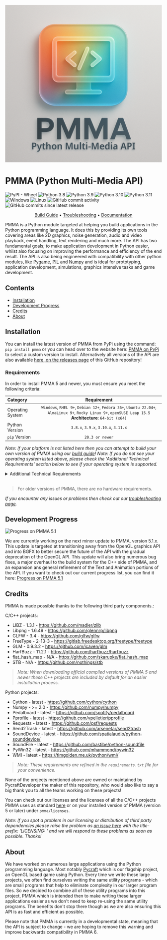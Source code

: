 <div align="center">

  ![PMMA logo](https://github.com/PycraftDeveloper/PMMA/blob/main/repository/SmallLogo.png)
</div>


# PMMA (Python Multi-Media API)

![PyPI - Wheel](https://img.shields.io/pypi/wheel/pmma) ![Python 3.8](https://img.shields.io/badge/python-3.8-blue) ![Python 3.9](https://img.shields.io/badge/python-3.9-blue) ![Python 3.10](https://img.shields.io/badge/python-3.10-blue) ![Python 3.11](https://img.shields.io/badge/python-3.11-blue) ![Windows](https://img.shields.io/badge/platform-Windows-blue?logo=windows) ![Linux](https://img.shields.io/badge/platform-Linux-yellow?logo=linux) ![GitHub commit activity](https://img.shields.io/github/commit-activity/y/PycraftDeveloper/pmma) ![GitHub commits since latest release](https://img.shields.io/github/commits-since/PycraftDeveloper/pmma/latest)

<p align="center">
    <a href="https://github.com/PycraftDeveloper/PMMA/blob/main/repository/BuildGuides/intro.md#pmma-build-guide">Build Guide</a> •
    <a href="https://github.com/PycraftDeveloper/PMMA/blob/main/repository/Troubleshooting/intro.md#pmma-troubleshooting">Troubleshooting</a> •
    <a href="https://pmma.readthedocs.io/en/latest/">Documentation</a>
</p>

PMMA is a Python module targeted at helping you build applications in the Python programming language. It does this by providing its own tools covering areas like 2D graphics, noise generation, audio and video playback, event handling, text rendering and much more. The API has two fundamental goals; to make application development in Python easier, whilst also focusing on improving the performance and efficiency of the end result. The API is also being engineered with compatibility with other python modules, like [Pygame](https://github.com/pygame/pygame), [PIL](https://github.com/python-pillow/Pillow) and [Numpy](https://github.com/numpy/numpy) and is ideal for prototyping, application development, simulations, graphics intensive tasks and game development.

## Contents

* [Installation](https://github.com/PycraftDeveloper/PMMA/blob/main/README.md#installation)
* [Development Progress](https://github.com/PycraftDeveloper/PMMA?tab=readme-ov-file#development-progress)
* [Credits](https://github.com/PycraftDeveloper/PMMA/blob/main/repository/Troubleshooting/into.md#pmma-credits)
* [About](https://github.com/PycraftDeveloper/PMMA/blob/main/repository/Troubleshooting/into.md#pmma-about)

## Installation

You can install the latest version of PMMA from PyPi using the command: `pip install pmma` or you can head over to the website here: [PMMA on PyPi](https://pypi.org/project/pmma/) to select a custom version to install. Alternatively all versions of the API are also available [here, on the releases page](https://github.com/PycraftDeveloper/PMMA/releases) of this GitHub repository!

### Requirements

In order to install PMMA 5 and newer, you must ensure you meet the following criteria:

| Category         |                                                                        Requirement                                                                         |
| :--------------- | :--------------------------------------------------------------------------------------------------------------------------------------------------------: |
| Operating System | `Windows`, `RHEL 9+`, `Debian 12+`, `Fedora 36+`, `Ubuntu 22.04+`, `AlmaLinux 9+`, `Rocky Linux 9+`, `openSUSE Leap 15.5` **Architecture**: `64-bit (x64)` |
| Python Version   |                                                            `3.8.x`, `3.9.x`, `3.10.x`, `3.11.x`                                                            |
| `pip` Version    |                                                                      `20.3 or newer`                                                                       |

_Note: If your platform is not listed here then you can attempt to build your own version of PMMA using our [build guide](https://github.com/PycraftDeveloper/PMMA/blob/main/repository/BuildGuides/intro.md)!_
_Note: If you do not see your operating system listed above, please check the 'Additional Technical Requirements' section below to see if your operating system is supported._

<details><summary>Additional Technical Requirements</summary>

_Please note, these requirements are only needed by users installing PMMA onto Linux machines and in most cases the operating systems listed above should be compatible._

* In order for PMMA to work as expected, you must be using either X-Lib, or Wayland. This means that Ubuntu 22.04 DESKTOP will not work, but Ubuntu 22.04 SERVER is unlikely to.
* Additionally, you will need `glibc 2.31` or newer, this can be checked on linux using the command `ldd --version` (root not required). The result should be on the first line as shown in the image below:

![Example output](https://github.com/user-attachments/assets/45c4e860-e044-4c3e-96ad-1a9c3258b200)
</details>
</br>

> For older versions of PMMA, there are no hardware requirements.

_If you encounter any issues or problems then check out our [troubleshooting page](https://github.com/PycraftDeveloper/PMMA/blob/main/repository/Troubleshooting/into.md#pmma-troubleshooting)._

## Development Progress

![Progress on PMMA 5.1](https://geps.dev/progress/35)

We are currently working on the next minor update to PMMA, version 5.1.x. This update is targeted at transitioning away from the OpenGL graphics API and into BGFX to better secure the future of the API with the gradual deprecation of the OpenGL API. This update will also bring numerous bug fixes, a major overhaul to the build system for the C++ side of PMMA, and an expansion ans general refinement of the Text and Animation portions of the API. If you want to check out our current progress list, you can find it here: [Progress on PMMA 5.1](https://github.com/PycraftDeveloper/PMMA/blob/main/repository/DevelopmentProgress.md#progress-on-pmma-5)

## Credits

PMMA is made possible thanks to the following third party components.:

C/C++ projects:
* LIBZ - 1.3.1 - https://github.com/madler/zlib
* Libpng - 1.6.49 - https://github.com/glennrp/libpng
* GLFW - 3.4 - https://github.com/glfw/glfw
* FreeType - 2-13-3 - https://gitlab.freedesktop.org/freetype/freetype
* GLM - 0.9.3.2 - https://github.com/icaven/glm
* HarfBuzz - 11.2.1 - https://github.com/harfbuzz/harfbuzz
* flat_hash_map - N/A - https://github.com/skarupke/flat_hash_map
* STB - N/A - https://github.com/nothings/stb

> _Note: When downloading official compiled versions of PMMA 5 and newer these C++ projects are included by default for an easier installation process._

Python projects:
* Cython - latest - https://github.com/cython/cython
* Numpy - >= 2.0 - https://github.com/numpy/numpy
* Pedalboard - latest - https://github.com/spotify/pedalboard
* Pprofile - latest - https://github.com/vpelletier/pprofile
* Requests - latest - https://github.com/psf/requests
* Send2Trash - latest - https://github.com/arsenetar/send2trash
* SoundDevice - latest - https://github.com/spatialaudio/python-sounddevice/
* SoundFile - latest - https://github.com/bastibe/python-soundfile
* PyWin32 - latest - https://github.com/mhammond/pywin32
* WMI - latest - https://timgolden.me.uk/python/wmi/

> _Note: These requirements are refined in the `requirements.txt` file for your convenience._

None of the projects mentioned above are owned or maintained by PycraftDeveloper the maker of this repository, who would also like to say a big thank you to all the teams working on these projects!

You can check out our licenses and the licenses of all the C/C++ projects PMMA uses as standard [here](https://github.com/PycraftDeveloper/PMMA/tree/main/pmma/licenses) or on your installed version of PMMA (version 5 or later) under `pmma/licenses`.

_Note: If you spot a problem in our licensing or distribution of third party dependencies please raise the problem as [an issue here](https://github.com/PycraftDeveloper/PMMA/issues) with the title-prefix: 'LICENSING: ' and we will respond to these problems as soon as possible. Thanks!_

## About

We have worked on numerous large applications using the Python programming language. Most notably [Pycraft](https://github.com/PycraftDeveloper/Pycraft) which is our flagship project, an OpenGL based game using Python. Every time we write these large projects, we often find ourselves writing the same utility programs - which are small programs that help to eliminate complexity in our larger program files. So we decided to combine all of these utility programs into this project, PMMA which is intended then to make writing these larger applications easier as we don't need to keep re-using the same utility programs. The benefits don't stop there though as we are also ensuring this API is as fast and efficient as possible.

Please note that PMMA is currently in a developmental state, meaning that the API is subject to change - we are hoping to remove this warning and improve backwards compatibility in PMMA 6.
